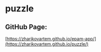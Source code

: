 # puzzle

## GitHub Page:
[https://zharikovartem.github.io/epam-app/](https://zharikovartem.github.io/puzzle/)
